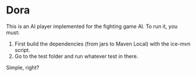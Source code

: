 # Dora

This is an AI player implemented for the fighting game AI. To run it, you must:

1. First build the dependencies (from jars to Maven Local) with the ice-mvn script.
2. Go to the test folder and run whatever test in there.

Simple, right?
